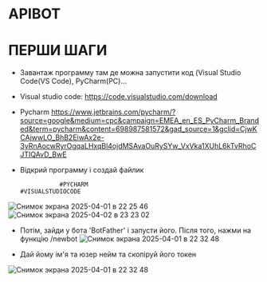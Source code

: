 # APIBOT
# ПЕРШИ ШАГИ
- Завантаж программу там де можна запустити код (Visual Studio Code(VS Code), PyCharm(PC)...                                                                                           
- Visual studio code:
https://code.visualstudio.com/download
- Pycharm
https://www.jetbrains.com/pycharm/?source=google&medium=cpc&campaign=EMEA_en_ES_PyCharm_Branded&term=pycharm&content=698987581572&gad_source=1&gclid=CjwKCAjwwLO_BhB2EiwAx2e-3yRnAocwRyrOgqaLHxqBl4ojdMSAvaOuRySYw_VxVka1XUhL6kTvRhoCJTIQAvD_BwE
- Відкрий программу і создай файлик


                 #PYCHARM                                             #VISUALSTUDIOCODE
 ![Снимок экрана 2025-04-01 в 22 25 46](https://github.com/user-attachments/assets/6e9471fc-5e38-48d9-9d25-e1ab13e45963)      ![Снимок экрана 2025-04-02 в 23 23 02](https://github.com/user-attachments/assets/4b5f884c-c12a-451d-add5-2e02991b8aa8)
 - Потім, зайди у бота 'BotFather' і запусти його. Після того, нажми на функцію /newbot ![Снимок экрана 2025-04-01 в 22 32 48](https://github.com/user-attachments/assets/03dac318-d30a-4189-b827-c08ec4282925)

- Дай йому ім'я та юзер нейм та скопіруй його токен

![Снимок экрана 2025-04-01 в 22 32 48](https://github.com/user-attachments/assets/9e5c7527-b918-4de7-9f37-cc26feace791)
